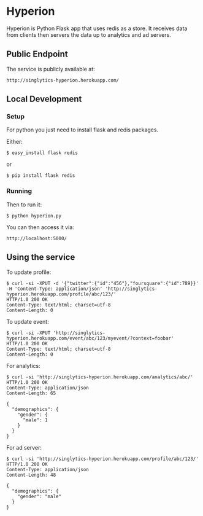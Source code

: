 # Hyperion
Hyperion is Python Flask app that uses redis as a store. It receives data from clients then servers the data up to analytics and ad servers.

## Public Endpoint 

The service is publicly available at:

	http://singlytics-hyperion.herokuapp.com/

## Local Development

### Setup
For python you just need to install flask and redis packages.

Either:

	$ easy_install flask redis
or

	$ pip install flask redis

### Running

Then to run it:

	$ python hyperion.py

You can then access it via:

	http://localhost:5000/

## Using the service

To update profile:

	$ curl -si -XPUT -d '{"twitter":{"id":"456"},"foursquare":{"id":789}}' -H 'Content-Type: application/json' 'http://singlytics-hyperion.herokuapp.com/profile/abc/123/'
	HTTP/1.0 200 OK
	Content-Type: text/html; charset=utf-8
	Content-Length: 0

To update event:

	$ curl -si -XPUT 'http://singlytics-hyperion.herokuapp.com/event/abc/123/myevent/?context=foobar'
	HTTP/1.0 200 OK
	Content-Type: text/html; charset=utf-8
	Content-Length: 0

For analytics:

	$ curl -si 'http://singlytics-hyperion.herokuapp.com/analytics/abc/'
	HTTP/1.0 200 OK
	Content-Type: application/json
	Content-Length: 65

	{
	  "demographics": {
	    "gender": {
	      "male": 1
	    }
	  }
	}

For ad server:

	$ curl -si 'http://singlytics-hyperion.herokuapp.com/profile/abc/123/'
	HTTP/1.0 200 OK
	Content-Type: application/json
	Content-Length: 48

	{
	  "demographics": {
	    "gender": "male"
	  }
	}
